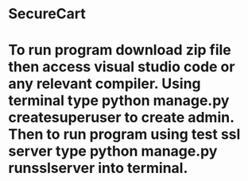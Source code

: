 # SecureCart

# To run program download zip file then access visual studio code or any relevant compiler. Using terminal type python manage.py createsuperuser to create admin. Then to run program using test ssl server type python manage.py runsslserver into terminal.
